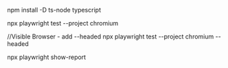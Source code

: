npm install -D ts-node typescript


npx playwright test --project chromium


//Visible Browser - add --headed
npx playwright test --project chromium --headed


npx playwright show-report